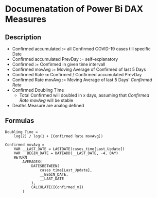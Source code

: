 # Documenatation of Power Bi DAX Measures

## Description
- Confirmed accumulated := all Confirmed COVID-19 cases till specific Date
- Confirmed accumulated PrevDay := self-explanatory
- Confirmed := Confirmed in given time intervall
- Confirmed movAvg := Moving Average of Confirmed of last 5 Days
- Confirmed Rate := Confirmed / Confirmed accumulated PrevDay
- Confirmed Rate movAvg := Moving Average of last 5 Days' *Confirmed Rate* 
- Confirmed Doubling Time
    - Total Confirmed will doubled in x days, assuming that *Confirmed Rate movAvg* will be stable
- Deaths Measure are analog defined

## Formulas

```dax
Doubling Time = 
    log(2) / log(1 + [Confirmed Rate movAvg])
```

```dax
Confirmed movAvg = 
    VAR __LAST_DATE = LASTDATE(cases_time[Last_Update])
    VAR __BEGIN_DATE = DATEADD(__LAST_DATE, -4, DAY)
	RETURN 
		AVERAGEX(
			DATESBETWEEN(
				cases_time[Last_Update],
				__BEGIN_DATE,
				__LAST_DATE
			),
			CALCULATE([Confirmed_m])
		)
```




